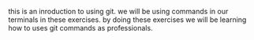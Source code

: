 this is an inroduction to using git.
we will be using commands in our terminals in these  exercises.
by doing these exercises we will be learning how to uses git commands as professionals.
